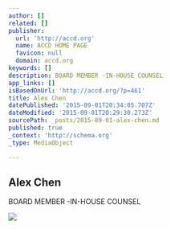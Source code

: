 ```yaml
---
author: []
related: []
publisher:
  url: 'http://accd.org'
  name: ACCD HOME PAGE
  favicon: null
  domain: accd.org
keywords: []
description: BOARD MEMBER -IN-HOUSE COUNSEL
app_links: []
isBasedOnUrl: 'http://accd.org/?p=461'
title: Alex Chen
datePublished: '2015-09-01T20:34:05.707Z'
dateModified: '2015-09-01T20:29:30.273Z'
sourcePath: _posts/2015-09-01-alex-chen.md
published: true
_context: 'http://schema.org'
_type: MediaObject

---
```

<article style=""><h1>Alex Chen</h1><p>BOARD MEMBER -IN-HOUSE COUNSEL</p><img src="http://accd.org/wp-content/uploads/2012/02/Screen-Shot-2012-01-31-at-9.51.17-PM.png" /></article>